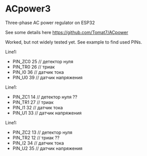 # ACpower3
 Three-phase AC power regulator on ESP32

See some details here https://github.com/Tomat7/ACpower

Worked, but not widely tested yet.
See example to find used PINs.

Line1:
* PIN_ZC0 25  // детектор нуля
* PIN_TR0 26  // триак
* PIN_I0 36  // датчик тока
* PIN_U0 39  // датчик напряжения

Line1:

* PIN_ZC1 14  // детектор нуля ??
* PIN_TR1 27  // триак 
* PIN_I1 32  // датчик тока
* PIN_U1 33  // датчик напряжения

Line1:

* PIN_ZC2 13  // детектор нуля
* PIN_TR2 12  // триак ??
* PIN_I2 34  // датчик тока
* PIN_U2 35  // датчик напряжения
